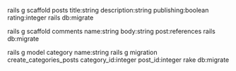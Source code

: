 rails g scaffold posts title:string description:string publishing:boolean rating:integer
rails db:migrate

rails g scaffold comments name:string body:string post:references
rails db:migrate

rails g model category name:string
rails g migration create_categories_posts category_id:integer post_id:integer
rake db:migrate





